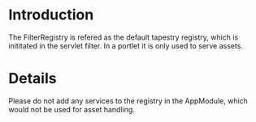 # Introduction #

The FilterRegistry is refered as the default tapestry registry, which is inititated in the servlet filter. In a portlet it is only used to serve assets.


# Details #

Please do not add any services to the registry in the AppModule, which would not be used for asset handling.